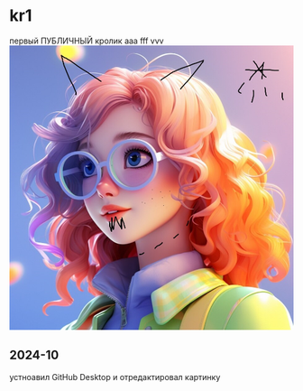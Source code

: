 # kr1
первый ПУБЛИЧНЫЙ кролик
aaa
fff
vvv
![](image1.jpg)

## 2024-10
устноавил GitHub Desktop и отредактировал картинку

